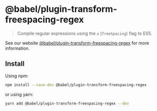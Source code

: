 # @babel/plugin-transform-freespacing-regex

> Compile regular expressions using the `x` (`freeSpacing`) flag to ES5.

See our website [@babel/plugin-transform-freespacing-regex](https://babeljs.io/docs/en/next/babel-plugin-transform-freespacing-regex.html) for more information.

## Install

Using npm:

```sh
npm install --save-dev @babel/plugin-transform-freespacing-regex
```

or using yarn:

```sh
yarn add @babel/plugin-transform-freespacing-regex --dev
```
